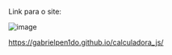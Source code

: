 Link para o site:

![image](https://github.com/GabrielPen1do/calculadora_js/assets/128743283/59bc6f03-3b0c-44c5-ba51-4e4c3ed16539)



https://gabrielpen1do.github.io/calculadora_js/
